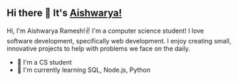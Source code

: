 ## Hi there 👋 It's [Aishwarya!](http://github.com/ashram15)

Hi, I'm Aishwarya Ramesh!✌️ I'm a computer science student! I love software development, specifically web development. I enjoy creating small, innovative projects to help with problems we face on the daily. 

- 🏫 I'm a CS student
- 📖 I'm currently learning SQL, Node.js, Python

